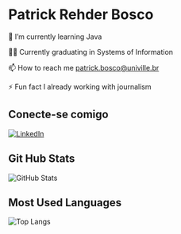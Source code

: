 # Patrick Rehder Bosco
🌱 I’m currently learning Java

👨‍💻 Currently graduating in Systems of Information

📫 How to reach me patrick.bosco@univille.br

⚡ Fun fact I already working with journalism


## Conecte-se comigo
[![LinkedIn](https://img.shields.io/badge/LinkedIn-0077B5?style=for-the-badge&logo=linkedin&logoColor=white)](https://www.linkedin.com/in/patrick-rehder-755830187/)

## Git Hub Stats
![GitHub Stats](https://github-readme-stats.vercel.app/api?username=patrickbosco07&theme=transparent&bg_color=000&border_color=30A3DC&show_icons=true&icon_color=30A3DC&title_color=E94D5F&text_color=FFF)

## Most Used Languages
![Top Langs](https://github-readme-stats-git-masterrstaa-rickstaa.vercel.app/api/top-langs/?username=patrickbosco07&bg_color=000&border_color=30A3DC&title_color=E94D5F&text_color=FFF)

